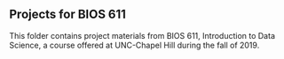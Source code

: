 ## Projects for BIOS 611

This folder contains project materials from BIOS 611, Introduction to Data Science, a course offered at UNC-Chapel Hill during the fall of 2019. 
